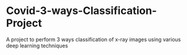 # Covid-3-ways-Classification-Project
 A project to perform 3 ways classification of x-ray images using various deep learning techniques
